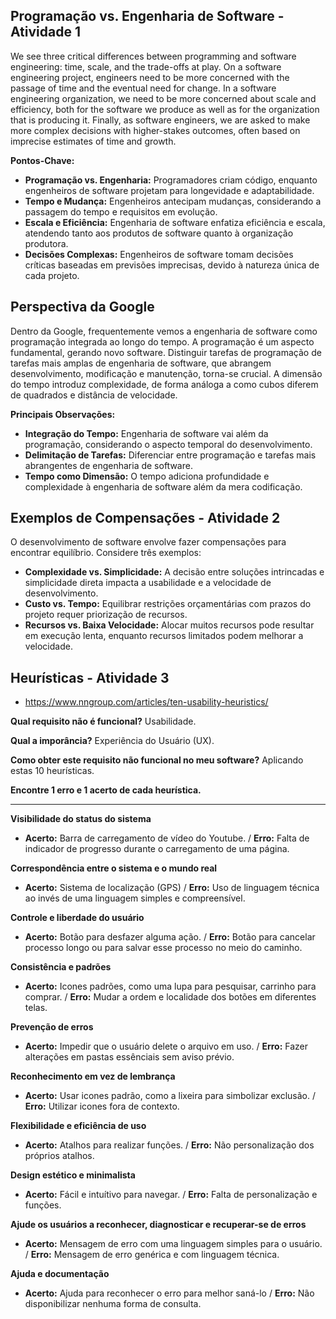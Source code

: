 ## Programação vs. Engenharia de Software - Atividade 1

We see three critical differences between programming and software engineering: time, scale, and the trade-offs at play. On a software engineering project, engineers need to be more concerned with the passage of time and the eventual need for change. In a software engineering organization, we need to be more concerned about scale and efficiency, both for the software we produce as well as for the organization that is producing it. Finally, as software engineers, we are asked to make more complex decisions with higher-stakes outcomes, often based on imprecise estimates of time and growth.

**Pontos-Chave:**
- **Programação vs. Engenharia:** Programadores criam código, enquanto engenheiros de software projetam para longevidade e adaptabilidade.
- **Tempo e Mudança:** Engenheiros antecipam mudanças, considerando a passagem do tempo e requisitos em evolução.
- **Escala e Eficiência:** Engenharia de software enfatiza eficiência e escala, atendendo tanto aos produtos de software quanto à organização produtora.
- **Decisões Complexas:** Engenheiros de software tomam decisões críticas baseadas em previsões imprecisas, devido à natureza única de cada projeto.

## Perspectiva da Google

Dentro da Google, frequentemente vemos a engenharia de software como programação integrada ao longo do tempo. A programação é um aspecto fundamental, gerando novo software. Distinguir tarefas de programação de tarefas mais amplas de engenharia de software, que abrangem desenvolvimento, modificação e manutenção, torna-se crucial. A dimensão do tempo introduz complexidade, de forma análoga a como cubos diferem de quadrados e distância de velocidade.

**Principais Observações:**
- **Integração do Tempo:** Engenharia de software vai além da programação, considerando o aspecto temporal do desenvolvimento.
- **Delimitação de Tarefas:** Diferenciar entre programação e tarefas mais abrangentes de engenharia de software.
- **Tempo como Dimensão:** O tempo adiciona profundidade e complexidade à engenharia de software além da mera codificação.

## Exemplos de Compensações - Atividade 2

O desenvolvimento de software envolve fazer compensações para encontrar equilíbrio. Considere três exemplos:

- **Complexidade vs. Simplicidade:** A decisão entre soluções intrincadas e simplicidade direta impacta a usabilidade e a velocidade de desenvolvimento.
- **Custo vs. Tempo:** Equilibrar restrições orçamentárias com prazos do projeto requer priorização de recursos.
- **Recursos vs. Baixa Velocidade:** Alocar muitos recursos pode resultar em execução lenta, enquanto recursos limitados podem melhorar a velocidade.

## Heurísticas - Atividade 3

- https://www.nngroup.com/articles/ten-usability-heuristics/

**Qual requisito não é funcional?** Usabilidade.

**Qual a imporância?** Experiência do Usuário (UX).

**Como obter este requisito não funcional no meu software?** Aplicando estas 10 heurísticas. 

**Encontre 1 erro e 1 acerto de cada heurística.**

<hr>

**Visibilidade do status do sistema** 
- **Acerto:** Barra de carregamento de vídeo do Youtube. / **Erro:** Falta de indicador de progresso durante o carregamento de uma página.

**Correspondência entre o sistema e o mundo real** 
- **Acerto:** Sistema de localização (GPS) / **Erro:** Uso de linguagem técnica ao invés de uma linguagem simples e compreensível.

**Controle e liberdade do usuário** 
- **Acerto:** Botão para desfazer alguma ação. / **Erro:** Botão para cancelar processo longo ou para salvar esse processo no meio do caminho.

**Consistência e padrões** 
- **Acerto:** Icones padrões, como uma lupa para pesquisar, carrinho para comprar. / **Erro:** Mudar a ordem e localidade dos botões em diferentes telas.

**Prevenção de erros** 
- **Acerto:** Impedir que o usuário delete o arquivo em uso. / **Erro:** Fazer alterações em pastas essênciais sem aviso prévio. 

**Reconhecimento em vez de lembrança** 
- **Acerto:** Usar icones padrão, como a lixeira para simbolizar exclusão. / **Erro:** Utilizar icones fora de contexto.

**Flexibilidade e eficiência de uso** 
- **Acerto:** Atalhos para realizar funções. / **Erro:** Não personalização dos próprios atalhos.

**Design estético e minimalista** 
- **Acerto:** Fácil e intuítivo para navegar. / **Erro:** Falta de personalização e funções.

**Ajude os usuários a reconhecer, diagnosticar e recuperar-se de erros** 
- **Acerto:** Mensagem de erro com uma linguagem simples para o usuário. /  **Erro:** Mensagem de erro genérica e com linguagem técnica.

**Ajuda e documentação** 
- **Acerto:** Ajuda para reconhecer o erro para melhor saná-lo / **Erro:** Não disponibilizar nenhuma forma de consulta.
